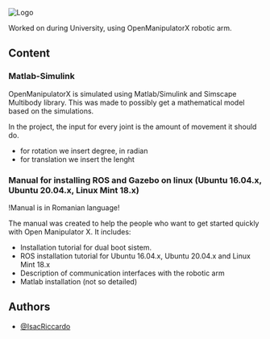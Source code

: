 ![Logo](https://github.com/ROBOTIS-GIT/emanual/raw/master/assets/images/platform/openmanipulator_x/OpenManipulator.png)

Worked on during University, using OpenManipulatorX robotic arm.

## Content

### Matlab-Simulink
OpenManipulatorX is simulated using Matlab/Simulink and Simscape Multibody library.
This was made to possibly get a mathematical model based on the simulations.

In the project, the input for every joint is the amount of movement it should do.
- for rotation we insert degree, in radian
- for translation we insert the lenght

### Manual for installing ROS and Gazebo on linux (Ubuntu 16.04.x, Ubuntu 20.04.x, Linux Mint 18.x)
!Manual is in Romanian language!

The manual was created to help the people who want to get started quickly with Open Manipulator X.
It includes:
- Installation tutorial for dual boot sistem.
- ROS installation tutorial for Ubuntu 16.04.x, Ubuntu 20.04.x and Linux Mint 18.x
- Description of communication interfaces with the robotic arm
- Matlab installation (not so detailed)

## Authors

- [@IsacRiccardo](https://www.github.com/IsacRiccardo)
